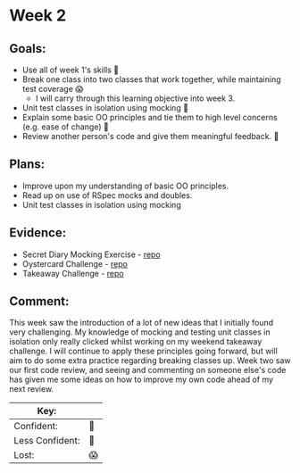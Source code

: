 # Week 2
## Goals:

-  Use all of week 1's skills :nail_care:
-  Break one class into two classes that work together, while maintaining test coverage :scream:
	-   I will carry through this learning objective into week 3.
-  Unit test classes in isolation using mocking :nail_care:
-  Explain some basic OO principles and tie them to high level concerns (e.g. ease of change) :nail_care:
-  Review another person's code and give them meaningful feedback. :nail_care:
## Plans:

-  Improve upon my understanding of basic OO principles.
-  Read up on use of RSpec mocks and doubles. 
-  Unit test classes in isolation using mocking 

## Evidence:

- Secret Diary Mocking Exercise - [repo](https://github.com/sedwards93/Secret-Diary)
- Oystercard Challenge - [repo](https://github.com/sedwards93/oystercard)
- Takeaway Challenge - [repo](https://github.com/sedwards93/takeaway-challenge)

## Comment:

This week saw the introduction of a lot of new ideas that I initially found very challenging. My knowledge of mocking and testing unit classes in isolation only really clicked whilst working on my weekend takeaway challenge. I will continue to apply these principles going forward, but will aim to do some extra practice regarding breaking classes up. Week two saw our first code review, and seeing and commenting on someone else's code has given me some ideas on how to improve my own code ahead of my next review. 


|Key:     ||
|---------------|-----------|
|Confident:     |:nail_care:|
|Less Confident:|:no_good:  |
|Lost:          |:scream:   |
